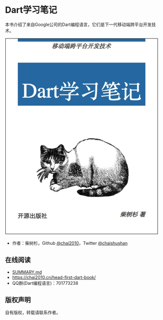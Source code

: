 # Dart学习笔记

本书介绍了来自Google公司的Dart编程语言，它们是下一代移动端跨平台开发技术。

![](cover.png)

- 作者：柴树杉，Github [@chai2010](https://github.com/chai2010)，Twitter [@chaishushan](https://twitter.com/chaishushan)

## 在线阅读

- [SUMMARY.md](SUMMARY.md)
- https://chai2010.cn/head-first-dart-book/
- QQ群(Dart编程语言)：701773238

## 版权声明

自有版权，转载请联系作者。
